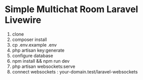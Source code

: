 # Simple Multichat Room Laravel Livewire

1. clone
2. composer install
3. cp .env.example .env
4. php artisan key:generate
5. configure database
6. npm install && npm run dev
7. php artisan websockets:serve
8. connect websockets : your-domain.test/laravel-websockets
